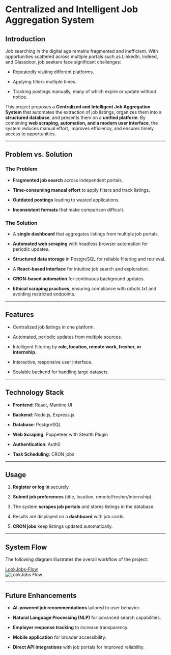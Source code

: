 # Centralized and Intelligent Job Aggregation System

## Introduction

Job searching in the digital age remains fragmented and inefficient. With opportunities scattered across multiple portals such as LinkedIn, Indeed, and Glassdoor, job seekers face significant challenges:

- Repeatedly visiting different platforms.

- Applying filters multiple times.

- Tracking postings manually, many of which expire or update without notice.

This project proposes a **Centralized and Intelligent Job Aggregation System** that automates the extraction of job listings, organizes them into a **structured database**, and presents them on a **unified platform**. By combining **web scraping, automation, and a modern user interface**, the system reduces manual effort, improves efficiency, and ensures timely access to opportunities.

---

## Problem vs. Solution

### The Problem

- **Fragmented job search** across independent portals.

- **Time-consuming manual effort** to apply filters and track listings.

- **Outdated postings** leading to wasted applications.

- **Inconsistent formats** that make comparison difficult.

### The Solution

- A **single dashboard** that aggregates listings from multiple job portals.

- **Automated web scraping** with headless browser automation for periodic updates.

- **Structured data storage** in PostgreSQL for reliable filtering and retrieval.

- A **React-based interface** for intuitive job search and exploration.

- **CRON-based automation** for continuous background updates.

- **Ethical scraping practices**, ensuring compliance with robots.txt and avoiding restricted endpoints.

---

## Features

- Centralized job listings in one platform.

- Automated, periodic updates from multiple sources.

- Intelligent filtering by **role, location, remote work, fresher, or internship**.

- Interactive, responsive user interface.

- Scalable backend for handling large datasets.

---

## Technology Stack

- **Frontend**: React, Mantine UI

- **Backend**: Node.js, Express.js

- **Database**: PostgreSQL

- **Web Scraping**: Puppeteer with Stealth Plugin

- **Authentication**: Auth0

- **Task Scheduling**: CRON jobs

---

## Usage

1. **Register or log in** securely.

2. **Submit job preferences** (title, location, remote/fresher/internship).

3. The system **scrapes job portals** and stores listings in the database.

4. Results are displayed on a **dashboard** with job cards.

5. **CRON jobs** keep listings updated automatically.

---

## System Flow

The following diagram illustrates the overall workflow of the project:

[LookJobs-Flow](Working-of-LookJobs.svg)  
![LookJobs Flow](Working-of-LookJobs.svg)

---

## Future Enhancements

- **AI-powered job recommendations** tailored to user behavior.

- **Natural Language Processing (NLP)** for advanced search capabilities.

- **Employer response tracking** to increase transparency.

- **Mobile application** for broader accessibility.

- **Direct API integrations** with job portals for improved reliability.
